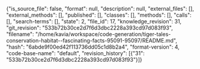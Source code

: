 {"is_source_file": false, "format": null, "description": null, "external_files": [], "external_methods": [], "published": [], "classes": [], "methods": [], "calls": [], "search-terms": [], "state": 2, "file_id": 17, "knowledge_revision": 31, "git_revision": "533b72b30ce2d7f6d3dbc2228a393cd97d083f93", "filename": "/home/kavia/workspace/code-generation/tiger-tales-conservation-habitat--fascinating-facts-95091-95097/README.md", "hash": "6abde9f00ed42f113736dd05c1d8b2a4", "format-version": 4, "code-base-name": "default", "revision_history": [{"31": "533b72b30ce2d7f6d3dbc2228a393cd97d083f93"}]}